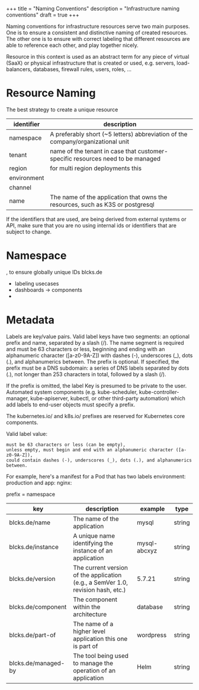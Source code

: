 +++
title = "Naming Conventions"
description = "Infrastructure naming conventions"
draft = true
+++

Naming conventions for infrastructure resources serve two main purposes. One is to ensure a consistent and distinctive
naming of created resources. The other one is to ensure with correct labeling that different resources are
able to reference each other, and play together nicely.

Resource in this context is used as an abstract term for any piece of virtual (SaaX) or physical infrastructure that is created or used, e.g. servers, load-balancers, databases, firewall rules, users, roles, ...

# Resource Naming


The best strategy to create a unique resource

| identifier  | description                                                                     |
|-------------|---------------------------------------------------------------------------------|
| namespace   | A preferably short (~5 letters) abbreviation of the company/organizational unit |
| tenant      | name of the tenant in case that customer-specific resources need to be managed  |
| region      | for multi region deployments this                                               |
| environment |                                                                                 |
| channel     |                                                                                 |
| name        | The name of the application that owns the resources, such as K3S or postgresql  |


If the identifiers that are used, are being derived from external systems or API, make sure that you are no using internal ids or identifiers that are subject to change.   


# Namespace

, to ensure globally unique IDs
blcks.de

* labeling usecases
* dashboards -> components
* 

# Metadata

Labels are key/value pairs. Valid label keys have two segments: an optional prefix and name, separated by a slash (/).
The name segment is required and must be 63 characters or less, beginning and ending with an alphanumeric
character ([a-z0-9A-Z]) with dashes (-), underscores (_), dots (.), and alphanumerics between. The prefix is optional.
If specified, the prefix must be a DNS subdomain: a series of DNS labels separated by dots (.), not longer than 253
characters in total, followed by a slash (/).

If the prefix is omitted, the label Key is presumed to be private to the user. Automated system components (e.g.
kube-scheduler, kube-controller-manager, kube-apiserver, kubectl, or other third-party automation) which add labels to
end-user objects must specify a prefix.

The kubernetes.io/ and k8s.io/ prefixes are reserved for Kubernetes core components.

Valid label value:

    must be 63 characters or less (can be empty),
    unless empty, must begin and end with an alphanumeric character ([a-z0-9A-Z]),
    could contain dashes (-), underscores (_), dots (.), and alphanumerics between.

For example, here's a manifest for a Pod that has two labels environment: production and app: nginx:

prefix = namespace

| key                 | description                                                                      | example      | type   
|---------------------|----------------------------------------------------------------------------------|--------------|--------|
| blcks.de/name       | The name of the application                                                      | mysql        | string |
| blcks.de/instance   | A unique name identifying the instance of an application                         | mysql-abcxyz | string |
| blcks.de/version    | The current version of the application (e.g., a SemVer 1.0, revision hash, etc.) | 5.7.21       | string |
| blcks.de/component  | The component within the architecture                                            | database     | string |
| blcks.de/part-of    | The name of a higher level application this one is part of                       | wordpress    | string |
| blcks.de/managed-by | The tool being used to manage the operation of an application                    | Helm         | string | 

